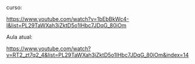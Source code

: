 curso:

https://www.youtube.com/watch?v=1bEbBkWc4-I&list=PL29TaWXah3iZktD5o1IHbc7JDqG_80iOm

Aula atual:

https://www.youtube.com/watch?v=RT2_zt7q2_4&list=PL29TaWXah3iZktD5o1IHbc7JDqG_80iOm&index=14